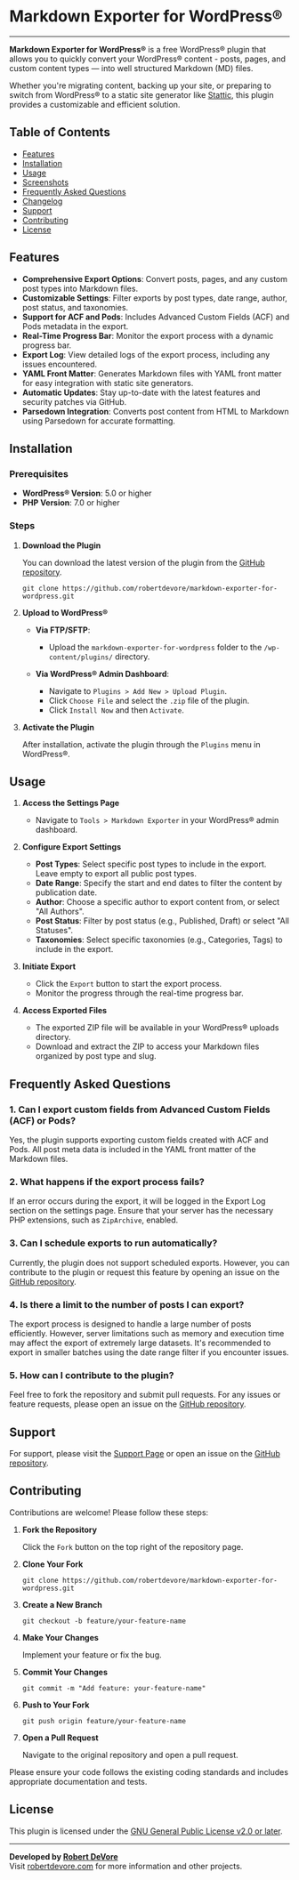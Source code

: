 # Markdown Exporter for WordPress®

* * *

**Markdown Exporter for WordPress®** is a free WordPress® plugin that allows you to quickly convert your WordPress® content - posts, pages, and custom content types — into well structured Markdown (MD) files. 

Whether you're migrating content, backing up your site, or preparing to switch from WordPress® to a static site generator like [Stattic](https://stattic.site), this plugin provides a customizable and efficient solution.

## Table of Contents

- [Features](#features)
- [Installation](#installation)
- [Usage](#usage)
- [Screenshots](#screenshots)
- [Frequently Asked Questions](#frequently-asked-questions)
- [Changelog](#changelog)
- [Support](#support)
- [Contributing](#contributing)
- [License](#license)

## Features

- **Comprehensive Export Options**: Convert posts, pages, and any custom post types into Markdown files.
- **Customizable Settings**: Filter exports by post types, date range, author, post status, and taxonomies.
- **Support for ACF and Pods**: Includes Advanced Custom Fields (ACF) and Pods metadata in the export.
- **Real-Time Progress Bar**: Monitor the export process with a dynamic progress bar.
- **Export Log**: View detailed logs of the export process, including any issues encountered.
- **YAML Front Matter**: Generates Markdown files with YAML front matter for easy integration with static site generators.
- **Automatic Updates**: Stay up-to-date with the latest features and security patches via GitHub.
- **Parsedown Integration**: Converts post content from HTML to Markdown using Parsedown for accurate formatting.

## Installation

### Prerequisites

- **WordPress® Version**: 5.0 or higher
- **PHP Version**: 7.0 or higher

### Steps

1. **Download the Plugin**

    You can download the latest version of the plugin from the [GitHub repository](https://github.com/robertdevore/markdown-exporter-for-wordpress/).

    ```
    git clone https://github.com/robertdevore/markdown-exporter-for-wordpress.git
    ```

2. **Upload to WordPress®**

   - **Via FTP/SFTP**:
     - Upload the `markdown-exporter-for-wordpress` folder to the `/wp-content/plugins/` directory.

   - **Via WordPress® Admin Dashboard**:
     - Navigate to `Plugins > Add New > Upload Plugin`.
     - Click `Choose File` and select the `.zip` file of the plugin.
     - Click `Install Now` and then `Activate`.

3. **Activate the Plugin**

   After installation, activate the plugin through the `Plugins` menu in WordPress®.

## Usage

1. **Access the Settings Page**

   - Navigate to `Tools > Markdown Exporter` in your WordPress® admin dashboard.

2. **Configure Export Settings**

   - **Post Types**: Select specific post types to include in the export. Leave empty to export all public post types.
   - **Date Range**: Specify the start and end dates to filter the content by publication date.
   - **Author**: Choose a specific author to export content from, or select "All Authors".
   - **Post Status**: Filter by post status (e.g., Published, Draft) or select "All Statuses".
   - **Taxonomies**: Select specific taxonomies (e.g., Categories, Tags) to include in the export.

3. **Initiate Export**

   - Click the `Export` button to start the export process.
   - Monitor the progress through the real-time progress bar.

4. **Access Exported Files**

   - The exported ZIP file will be available in your WordPress® uploads directory.
   - Download and extract the ZIP to access your Markdown files organized by post type and slug.

## Frequently Asked Questions

### 1. **Can I export custom fields from Advanced Custom Fields (ACF) or Pods?**

Yes, the plugin supports exporting custom fields created with ACF and Pods. All post meta data is included in the YAML front matter of the Markdown files.

### 2. **What happens if the export process fails?**

If an error occurs during the export, it will be logged in the Export Log section on the settings page. Ensure that your server has the necessary PHP extensions, such as `ZipArchive`, enabled.

### 3. **Can I schedule exports to run automatically?**

Currently, the plugin does not support scheduled exports. However, you can contribute to the plugin or request this feature by opening an issue on the [GitHub repository](https://github.com/robertdevore/markdown-exporter-for-wordpress/issues).

### 4. **Is there a limit to the number of posts I can export?**

The export process is designed to handle a large number of posts efficiently. However, server limitations such as memory and execution time may affect the export of extremely large datasets. It's recommended to export in smaller batches using the date range filter if you encounter issues.

### 5. **How can I contribute to the plugin?**

Feel free to fork the repository and submit pull requests. For any issues or feature requests, please open an issue on the [GitHub repository](https://github.com/robertdevore/markdown-exporter-for-wordpress/issues).

## Support

For support, please visit the [Support Page](https://robertdevore.com/contact/) or open an issue on the [GitHub repository](https://github.com/robertdevore/markdown-exporter-for-wordpress/issues).

## Contributing

Contributions are welcome! Please follow these steps:

1. **Fork the Repository**

   Click the `Fork` button on the top right of the repository page.

2. **Clone Your Fork**

    ```
    git clone https://github.com/robertdevore/markdown-exporter-for-wordpress.git
    ```

3. **Create a New Branch**

    ```
    git checkout -b feature/your-feature-name
    ```

4. **Make Your Changes**

   Implement your feature or fix the bug.

5. **Commit Your Changes**

    ```
    git commit -m "Add feature: your-feature-name"
    ```

6. **Push to Your Fork**

    ```
    git push origin feature/your-feature-name
    ```

7. **Open a Pull Request**

   Navigate to the original repository and open a pull request.

Please ensure your code follows the existing coding standards and includes appropriate documentation and tests.

## License

This plugin is licensed under the [GNU General Public License v2.0 or later](http://www.gnu.org/licenses/gpl-2.0.html).

---

**Developed by [Robert DeVore](https://robertdevore.com/)**  
Visit [robertdevore.com](https://robertdevore.com/) for more information and other projects.
